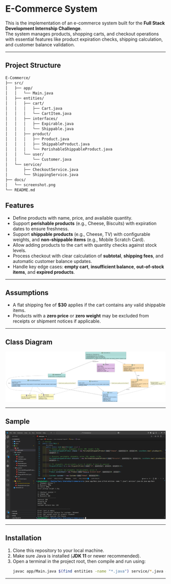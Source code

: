 # E-Commerce System

This is the implementation of an e-commerce system built for the **Full Stack Development Internship Challenge**.  
The system manages products, shopping carts, and checkout operations with essential features like product expiration checks, shipping calculation, and customer balance validation.

---
## Project Structure

```
E-Commerce/
├── src/
│   ├── app/
│   │   └── Main.java
│   ├── entities/
│   │   ├── cart/
│   │   │   ├── Cart.java
│   │   │   └── CartItem.java
│   │   ├── interfaces/
│   │   │   ├── Expirable.java
│   │   │   └── Shippable.java
│   │   ├── product/
│   │   │   ├── Product.java
│   │   │   ├── ShippableProduct.java
│   │   │   └── PerishableShippableProduct.java
│   │   └── user/
│   │       └── Customer.java
│   └── service/
│       ├── CheckoutService.java
│       └── ShippingService.java
├── docs/
│   └── screenshot.png
└── README.md
```

## Features

- Define products with name, price, and available quantity.
- Support **perishable products** (e.g., Cheese, Biscuits) with expiration dates to ensure freshness.
- Support **shippable products** (e.g., Cheese, TV) with configurable weights, and **non-shippable items** (e.g., Mobile Scratch Card).
- Allow adding products to the cart with quantity checks against stock levels.
- Process checkout with clear calculation of **subtotal**, **shipping fees**, and automatic customer balance updates.
- Handle key edge cases: **empty cart**, **insufficient balance**, **out-of-stock items**, and **expired products**.

---

## Assumptions

- A flat shipping fee of **$30** applies if the cart contains any valid shippable items.
- Products with a **zero price** or **zero weight** may be excluded from receipts or shipment notices if applicable.

---

## Class Diagram

![The Class Diagram](docs/classDiagram.png)

---

## Sample

![Sample Output](docs/screenshot.png)

---

## Installation

1. Clone this repository to your local machine.
2. Make sure Java is installed (**JDK 11** or newer recommended).
3. Open a terminal in the project root, then compile and run using:
   ```bash
   javac app/Main.java $(find entities -name "*.java") service/*.java && java app.Main
   ```
---
